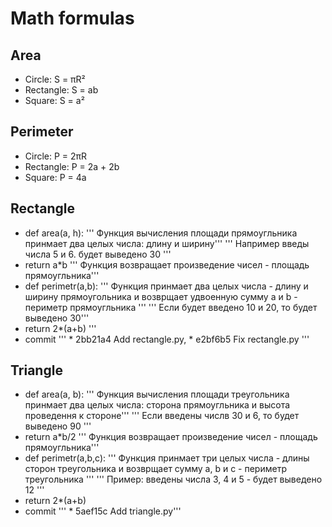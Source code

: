 # Math formulas
## Area
- Circle: S = πR²
- Rectangle: S = ab
- Square: S = a²

## Perimeter
- Circle: P = 2πR
- Rectangle: P = 2a + 2b
- Square: P = 4a

## Rectangle
- def area(a, h):
''' Функция вычисления площади прямоугльника принмает два целых числа: длину и ширину'''
''' Например введы числа 5 и 6. будет выведено 30 '''
- return a*b
''' Функция возвращает произведение чисел - площадь прямоугльника'''
- def perimetr(a,b):
''' Функция принмает два целых числа - длину и ширину прямоугольника и возврщает удвоенную сумму a и b - периметр прямоугльника '''
''' Если будет введено 10 и 20, то будет выведено 30'''
- return 2*(a+b)
''' 
- commit ''' * 2bb21a4 Add rectangle.py, * e2bf6b5 Fix rectangle.py '''
## Triangle
- def area(a, b):
''' Функция вычисления площади треугольника принмает два целых числа: сторона прямоугльника и высота проведення к стороне'''
''' Если введены числв 30 и 6, то будет выведено 90 '''
- return a*b/2
''' Функция возвращает произведение чисел - площадь прямоугльника'''
- def perimetr(a,b,c):
''' Функция принмает три целых числа - длины сторон треугольника и возврщает сумму a, b и c - периметр треугольника '''
''' Пример: введены числа 3, 4 и 5 - будет выведено 12 '''
- return 2*(a+b)
- commit ''' * 5aef15c  Add triangle.py'''
